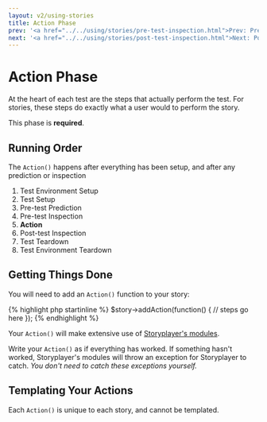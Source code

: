 ```yaml
---
layout: v2/using-stories
title: Action Phase
prev: '<a href="../../using/stories/pre-test-inspection.html">Prev: Pre-Test Inspection Phase</a>'
next: '<a href="../../using/stories/post-test-inspection.html">Next: Post-Test Inspection Phase</a>'
---
```


# Action Phase

At the heart of each test are the steps that actually perform the test.  For stories, these steps do exactly what a user would to perform the story.

This phase is **required**.

## Running Order

The `Action()` happens after everything has been setup, and after any prediction or inspection

1. Test Environment Setup
1. Test Setup
1. Pre-test Prediction
1. Pre-test Inspection
1. __Action__
1. Post-test Inspection
1. Test Teardown
1. Test Environment Teardown

## Getting Things Done

You will need to add an `Action()` function to your story:

{% highlight php startinline %}
$story->addAction(function() {
    // steps go here
});
{% endhighlight %}

Your `Action()` will make extensive use of [Storyplayer's modules](../modules/index.html).

Write your `Action()` as if everything has worked.  If something hasn't worked, Storyplayer's modules will throw an exception for Storyplayer to catch.  _You don't need to catch these exceptions yourself._

## Templating Your Actions

Each `Action()` is unique to each story, and cannot be templated.